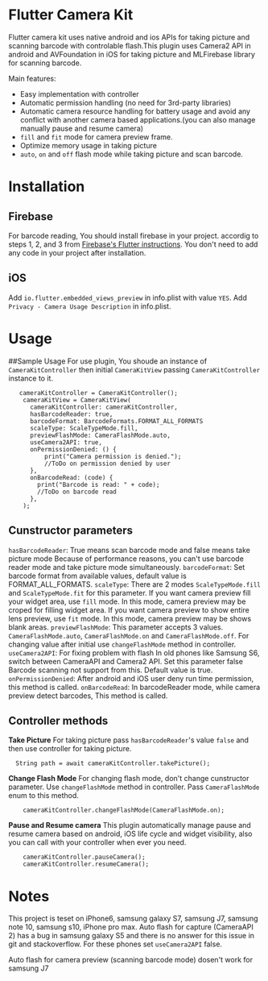 # Flutter Camera Kit



Flutter camera kit uses native android and ios APIs for taking picture and scanning barcode with controlable flash.This plugin uses Camera2 API in android and AVFoundation in iOS for taking picture and  MLFirebase library for scanning barcode.

Main features:
  - Easy implementation with controller
  - Automatic permission handling (no need for 3rd-party libraries)
  - Automatic camera resource handling for battery usage and avoid any conflict with another camera based applications.(you can also manage manually pause and resume camera)
  - `fill` and `fit` mode for camera preview frame.
  - Optimize memory usage in taking picture
  - `auto`, `on` and `off` flash mode while taking picture and scan barcode.


# Installation

## Firebase
For barcode reading, You should install firebase in your project. accordig to steps 1, 2, and 3 from [Firebase's Flutter instructions](https://firebase.google.com/docs/flutter/setup).
You don't need to add any code in your project after installation.

## iOS
Add `io.flutter.embedded_views_preview` in info.plist with value `YES`.
Add `Privacy - Camera Usage Description` in info.plist.

# Usage
##Sample Usage
For use plugin, You shoude an instance of `CameraKitController` then initial `CameraKitView` passing `CameraKitController` instance to it.
```
   cameraKitController = CameraKitController();
    cameraKitView = CameraKitView(
      cameraKitController: cameraKitController,
      hasBarcodeReader: true,
      barcodeFormat: BarcodeFormats.FORMAT_ALL_FORMATS
      scaleType: ScaleTypeMode.fill,
      previewFlashMode: CameraFlashMode.auto,
      useCamera2API: true,
      onPermissionDenied: () {
          print("Camera permission is denied.");
          //ToDo on permission denied by user
      },
      onBarcodeRead: (code) {
        print("Barcode is read: " + code);
        //ToDo on barcode read
      },
    );
```
## Cunstructor parameters
`hasBarcodeReader`:
True means scan barcode mode and false means take picture mode
Because of performance reasons, you can't use barcode reader mode and take picture mode simultaneously.
`barcodeFormat`:
Set barcode format from available values, default value is FORMAT_ALL_FORMATS.
`scaleType`:
There are 2 modes `ScaleTypeMode.fill` and `ScaleTypeMode.fit` for this parameter.
If you want camera preview fill your widget area, use `fill` mode. In this mode, camera preview may be croped for filling widget area.
If you want camera preview to show entire lens preview, use `fit` mode. In this mode, camera preview may be shows blank areas.
`previewFlashMode`:
This parameter accepts 3 values. `CameraFlashMode.auto`, `CameraFlashMode.on` and `CameraFlashMode.off`. For changing value after initial use `changeFlashMode` method in controller.
`useCamera2API`:
For fixing problem with flash In old phones like Samsung S6, switch between CameraAPI and Camera2 API. Set this parameter false Barcode scanning not support from this. Default value is true.
`onPermissionDenied`:
After android and iOS user deny run time permission, this method is called.
`onBarcodeRead`:
In barcodeReader mode, while camera preview detect barcodes, This method is called.

## Controller methods
**Take Picture**
For taking picture pass `hasBarcodeReader`'s value `false` and then use controller for taking picture.
```
  String path = await cameraKitController.takePicture();
```
**Change Flash Mode**
For changing flash mode, don't change cunstructor parameter. Use `changeFlashMode` method in controller. Pass `CameraFlashMode` enum to this method.
```
    cameraKitController.changeFlashMode(CameraFlashMode.on);
```
**Pause and Resume camera**
This plugin automatically manage pause and resume camera based on android, iOS life cycle and widget visibility, also you can call with your controller when ever you need.
```
    cameraKitController.pauseCamera();
    cameraKitController.resumeCamera();
```
 # Notes
 This project is teset on iPhone6, samsung galaxy S7, samsung J7, samsung note 10, samsung s10, iPhone pro max.
 Auto flash for capture (CameraAPI 2) has a bug in samsung galaxy S5 and there is no answer for this issue in git and stackoverflow.
 For these phones set `useCamera2API` false.
 
 Auto flash for camera preview (scanning barcode mode) dosen't work for samsung J7
